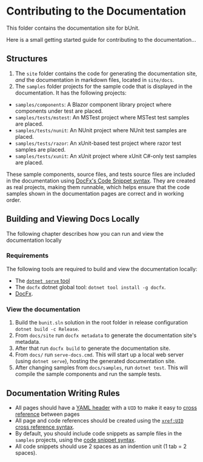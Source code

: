 # Contributing to the Documentation

This folder contains the documentation site for bUnit.

Here is a small getting started guide for contributing to the documentation...

## Structures

1. The `site` folder contains the code for generating the documentation site, _and_ the documentation in markdown files, located in `site/docs`.
2. The `samples` folder projects for the sample code that is displayed in the documentation. It has the following projects:  
  - `samples/components`: A Blazor component library project where components under test are placed.
  - `samples/tests/mstest`: An MSTest project where MSTest test samples are placed.
  - `samples/tests/nunit`: An NUnit project where NUnit test samples are placed.
  - `samples/tests/razor`: An xUnit-based test project where razor test samples are placed.
  - `samples/tests/xunit`: An xUnit project where xUnit C#-only test samples are placed.
  
These sample components, source files, and tests source files are included in the documentation using [DocFx's Code Snippet syntax](https://dotnet.github.io/docfx/spec/docfx_flavored_markdown.html?tabs=tabid-1%2Ctabid-a#code-snippet). They are created as real projects, making them runnable, which helps ensure that the code samples shown in the documentation pages are correct and in working order.  

## Building and Viewing Docs Locally

The following chapter describes how you can run and view the documentation locally

### Requirements
The following tools are required to build and view the documentation locally:
* The [`dotnet serve` tool](https://github.com/natemcmaster/dotnet-serve)
* The `docfx` dotnet global tool: `dotnet tool install -g docfx`.
* [DocFx](https://dotnet.github.io/docfx/tutorial/docfx_getting_started).

### View the documentation

1. Build the `bunit.sln` solution in the root folder in release configuration `dotnet build -c Release`.
2. From `docs/site` run `docfx metadata` to generate the documentation site's metadata.
3. After that run `docfx build` to generate the documentation site.
4. From `docs/` run `serve-docs.cmd`. This will start up a local web server (using `dotnet serve`), hosting the generated documentation site.
5. After changing samples from `docs/samples`, run `dotnet test`. This will compile the sample components and run the sample tests.

## Documentation Writing Rules

- All pages should have a [YAML header](https://dotnet.github.io/docfx/spec/docfx_flavored_markdown.html#yaml-header) with a `UID` to make it easy to [cross reference](https://dotnet.github.io/docfx/spec/docfx_flavored_markdown.html#cross-reference) between pages
- All page and code references should be created using the [`xref:UID` cross reference syntax](https://dotnet.github.io/docfx/tutorial/links_and_cross_references.html#using-cross-reference).
-   By default, you should include code snippets as sample files in the `samples` projects, using the [code snippet syntax](https://dotnet.github.io/docfx/spec/docfx_flavored_markdown.html#code-snippet).
- All code snippets should use 2 spaces as an indention unit (1 tab = 2 spaces).

